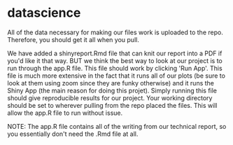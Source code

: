 # datascience

All of the data necessary for making our files work is uploaded to the repo. Therefore, you should get it all when you pull.

We have added a shinyreport.Rmd file that can knit our report into a PDF if you'd like it that way. BUT we think the best way to look at our project is to run through the app.R file. This file should work by clicking 'Run App'. This file is much more extensive in the fact that it runs all of our plots (be sure to look at them using zoom since they are funky otherwise) and it runs the Shiny App (the main reason for doing this projet). Simply running this file should give reproducible results for our project. Your working directory should be set to wherever pulling from the repo placed the files. This will allow the app.R file to run without issue.

NOTE: The app.R file contains all of the writing from our technical report, so you essentially don't need the .Rmd file at all.

